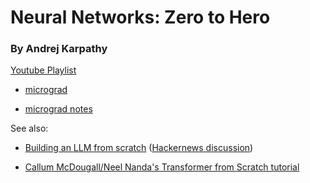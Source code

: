 # Neural Networks: Zero to Hero

### By Andrej Karpathy

[Youtube Playlist](https://www.youtube.com/playlist?list=PLAqhIrjkxbuWI23v9cThsA9GvCAUhRvKZ)

 - [micrograd](https://github.com/karpathy/micrograd)

 - [micrograd notes](https://github.com/Anri-Lombard/micrograd/tree/main/Lectures)

See also:

  - [Building an LLM from scratch](https://bclarkson-code.com/posts/llm-from-scratch-scalar-autograd/post.html) ([Hackernews discussion](https://news.ycombinator.com/item?id=39387850))

  - [Callum McDougall/Neel Nanda's Transformer from Scratch tutorial](https://arena3-chapter1-transformer-interp.streamlit.app/)